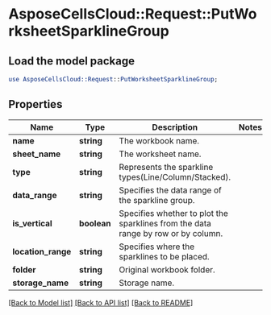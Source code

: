 # AsposeCellsCloud::Request::PutWorksheetSparklineGroup 

## Load the model package
```perl
use AsposeCellsCloud::Request::PutWorksheetSparklineGroup;
```

## Properties
Name | Type | Description | Notes
------------ | ------------- | ------------- | -------------
**name** | **string** | The workbook name. |
**sheet_name** | **string** | The worksheet name. |
**type** | **string** | Represents the sparkline types(Line/Column/Stacked). |
**data_range** | **string** | Specifies the data range of the sparkline group. |
**is_vertical** | **boolean** | Specifies whether to plot the sparklines from the data range by row or by column. |
**location_range** | **string** | Specifies where the sparklines to be placed. |
**folder** | **string** | Original workbook folder. |
**storage_name** | **string** | Storage name. |  

[[Back to Model list]](../README.md#documentation-for-requests) [[Back to API list]](../README.md#documentation-for-api-endpoints) [[Back to README]](../README.md)

